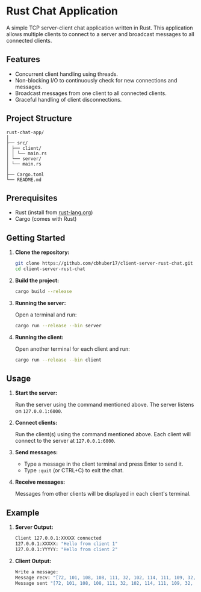 # Rust Chat Application

A simple TCP server-client chat application written in Rust. This application allows multiple clients to connect to a server and broadcast messages to all connected clients.

## Features

- Concurrent client handling using threads.
- Non-blocking I/O to continuously check for new connections and messages.
- Broadcast messages from one client to all connected clients.
- Graceful handling of client disconnections.

## Project Structure

```
rust-chat-app/
│
├── src/
│ ├── client/
│ │ └── main.rs
│ └── server/
│ └── main.rs
│
├── Cargo.toml
└── README.md
```

## Prerequisites

- Rust (install from [rust-lang.org](https://www.rust-lang.org/))
- Cargo (comes with Rust)

## Getting Started

1. **Clone the repository:**

   ```sh
   git clone https://github.com/cbhuber17/client-server-rust-chat.git
   cd client-server-rust-chat
   ```

2. **Build the project:**

   ```sh
   cargo build --release
   ```

3. **Running the server:**

   Open a terminal and run:

   ```sh
   cargo run --release --bin server
   ```

4. **Running the client:**

   Open another terminal for each client and run:

   ```sh
   cargo run --release --bin client
   ```

## Usage

1. **Start the server:**

   Run the server using the command mentioned above. The server listens on `127.0.0.1:6000`.

2. **Connect clients:**

   Run the client(s) using the command mentioned above. Each client will connect to the server at `127.0.0.1:6000`.

3. **Send messages:**

   - Type a message in the client terminal and press Enter to send it.
   - Type `:quit` (or CTRL+C) to exit the chat.

4. **Receive messages:**

   Messages from other clients will be displayed in each client's terminal.

## Example

1. **Server Output:**

   ```sh
   Client 127.0.0.1:XXXXX connected
   127.0.0.1:XXXXX: "Hello from client 1"
   127.0.0.1:YYYYY: "Hello from client 2"
   ```

2. **Client Output:**

   ```sh
   Write a message:
   Message recv: "[72, 101, 108, 108, 111, 32, 102, 114, 111, 109, 32, 99, 108, 105, 101, 110, 116, 32, 49]"
   Message sent "[72, 101, 108, 108, 111, 32, 102, 114, 111, 109, 32, 99, 108, 105, 101, 110, 116, 32, 50]"
   ```
